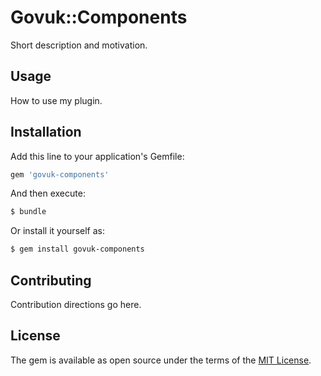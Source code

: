 # Govuk::Components
Short description and motivation.

## Usage
How to use my plugin.

## Installation
Add this line to your application's Gemfile:

```ruby
gem 'govuk-components'
```

And then execute:
```bash
$ bundle
```

Or install it yourself as:
```bash
$ gem install govuk-components
```

## Contributing
Contribution directions go here.

## License
The gem is available as open source under the terms of the [MIT License](https://opensource.org/licenses/MIT).
